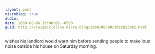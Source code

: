 ```yaml
---
layout: post
microblog: true
audio: 
date: 2008-08-08 19:00:00 -0500
guid: http://craigmcclellan.micro.blog/2008/08/09/t882623982.html
---
```

wishes his landlord would warn him before sending people to make loud noise outside his house on Saturday morning.
